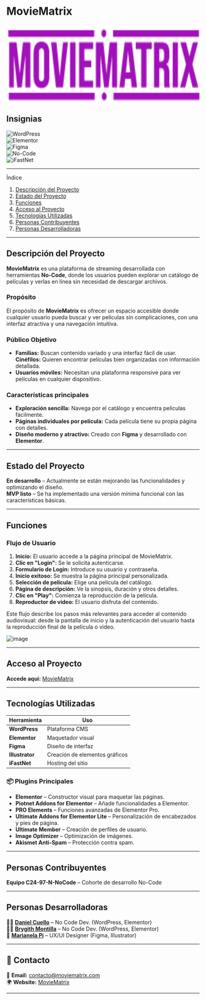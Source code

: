 # MovieMatrix  

<p align="center">
  <img src="img/logoV3.png" alt="Mi Logo" width="600" height="200">
</p> 

## Insignias  
![WordPress](https://img.shields.io/badge/WordPress-21759B?style=for-the-badge&logo=wordpress&logoColor=white)  
![Elementor](https://img.shields.io/badge/Elementor-92003B?style=for-the-badge&logo=elementor&logoColor=white)  
![Figma](https://img.shields.io/badge/Figma-F24E1E?style=for-the-badge&logo=figma&logoColor=white)  
![No-Code](https://img.shields.io/badge/No--Code-FFD700?style=for-the-badge&logo=appveyor&logoColor=black)  
![iFastNet](https://img.shields.io/badge/Hosting-iFastNet-blue?style=for-the-badge)  

---

  Índice  
1. [Descripción del Proyecto](descripción-del-proyecto)  
2. [Estado del Proyecto](estado-del-proyecto)  
3. [Funciones](Funciones)  
4. [Acceso al Proyecto](acceso-al-proyecto)  
5. [Tecnologías Utilizadas](tecnologías-utilizadas)  
6. [Personas Contribuyentes](personas-contribuyentes)  
7. [Personas Desarrolladoras](personas-desarrolladoras)  


---

## Descripción del Proyecto  

**MovieMatrix** es una plataforma de streaming desarrollada con herramientas **No-Code**, donde los usuarios pueden explorar un catálogo de películas y verlas en línea sin necesidad de descargar archivos.  

###  Propósito  
El propósito de **MovieMatrix** es ofrecer un espacio accesible donde cualquier usuario pueda buscar y ver películas sin complicaciones, con una interfaz atractiva y una navegación intuitiva.  

###  Público Objetivo  
- **Familias:** Buscan contenido variado y una interfaz fácil de usar.  
   **Cinéfilos:** Quieren encontrar películas bien organizadas con información detallada.  
- **Usuarios móviles:** Necesitan una plataforma responsive para ver películas en cualquier dispositivo.  

###  Características principales  
- **Exploración sencilla:** Navega por el catálogo y encuentra películas fácilmente.  
- **Páginas individuales por película:** Cada película tiene su propia página con detalles.  
- **Diseño moderno y atractivo:** Creado con **Figma** y desarrollado con **Elementor**.  
  

---

##  Estado del Proyecto  
**En desarrollo** – Actualmente se están mejorando las funcionalidades y optimizando el diseño.  
**MVP listo** – Se ha implementado una versión mínima funcional con las características básicas.  

---

## Funciones  

###  Flujo de Usuario  
1. **Inicio:** El usuario accede a la página principal de MovieMatrix.  
2. **Clic en "Login":** Se le solicita autenticarse.  
3. **Formulario de Login:** Introduce su usuario y contraseña.  
4. **Inicio exitoso:** Se muestra la página principal personalizada.  
5. **Selección de película:** Elige una película del catálogo.  
6. **Página de descripción:** Ve la sinopsis, duración y otros detalles.  
7. **Clic en "Play":** Comienza la reproducción de la película.  
8. **Reproductor de video:** El usuario disfruta del contenido.

Este flujo describe los pasos más relevantes para acceder al contenido audiovisual: desde la pantalla de inicio y la autenticación del usuario hasta la reproducción final de la película o video.

![image](https://github.com/user-attachments/assets/228b468b-7928-40dc-aa12-b8c362950e42)

---

##  Acceso al Proyecto  
 **Accede aquí:** [MovieMatrix](https://github.com/No-Country-simulation/equipo-c24-97-n-nocode.git)

 

---

##  Tecnologías Utilizadas  

| **Herramienta**  | **Uso**  |  
|------------------|---------|  
|  **WordPress** | Plataforma CMS |  
| **Elementor** | Maquetador visual |  
|  **Figma**     | Diseño de interfaz |  
| **Illustrator** | Creación de elementos gráficos |  
| **iFastNet**  | Hosting del sitio |  

### 📦 Plugins Principales  
- **Elementor** – Constructor visual para maquetar las páginas.  
- **Piotnet Addons for Elementor** – Añade funcionalidades a Elementor.  
- **PRO Elements** – Funciones avanzadas de Elementor Pro.  
- **Ultimate Addons for Elementor Lite** – Personalización de encabezados y pies de página.  
- **Ultimate Member** – Creación de perfiles de usuario.  
- **Image Optimizer** – Optimización de imágenes.  
- **Akismet Anti-Spam** – Protección contra spam.  

---

##  Personas Contribuyentes  

 **Equipo C24-97-N-NoCode** – Cohorte de desarrollo No-Code  

---

##  Personas Desarrolladoras  

👨‍💻 **[Daniel Cuello](https://github.com/Danielcf89)**  – No Code Dev. (WordPress, Elementor)  
👩‍💻 **[Brygith Montilla](https://github.com/brygithmontilla)** – No Code Dev. (WordPress, Elementor)  
🎨 **[Marianela Pi](https://github.com/Marian720)** – UX/UI Designer (Figma, Illustrator)  

---

## 📩 Contacto  

📧 **Email:** contacto@moviematrix.com  
🌍 **Website:** [MovieMatrix](http://moviematrix.kesug.com/)

---









